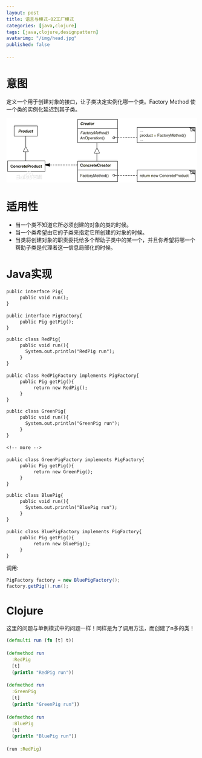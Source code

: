 ```yaml
---
layout: post
title: 语言与模式-02工厂模式
categories: [java,clojure]
tags: [java,clojure,designpattern]
avatarimg: "/img/head.jpg"
published: false

---
```

# 意图

定义一个用于创建对象的接口，让子类决定实例化哪一个类。Factory Method 使一个类的实例化延迟到其子类。

![](/assets/designpattern/factory.jpg)

# 适用性

- 当一个类不知道它所必须创建的对象的类的时候。
- 当一个类希望由它的子类来指定它所创建的对象的时候。
- 当类将创建对象的职责委托给多个帮助子类中的某一个，并且你希望将哪一个帮助子类是代理者这一信息局部化的时候。

# Java实现

``` {.java}
public interface Pig{
     public void run();
}

public interface PigFactory{
     public Pig getPig();
}
```

``` {.java}
public class RedPig{
     public void run(){
       System.out.println("RedPig run");
     }
}

public class RedPigFactory implements PigFactory{
     public Pig getPig(){
          return new RedPig();
     }
}
```

``` {.java}
public class GreenPig{
     public void run(){
       System.out.println("GreenPig run");
     }
}

<!-- more -->

public class GreenPigFactory implements PigFactory{
     public Pig getPig(){
          return new GreenPig();
     }
}
```

``` {.java}
public class BluePig{
     public void run(){
       System.out.println("BluePig run");
     }
}

public class BluePigFactory implements PigFactory{
     public Pig getPig(){
          return new BluePig();
     }
}
```

调用:

```java
PigFactory factory = new BluePigFactory();
factory.getPig().run();
```

# Clojure

这里的问题与单例模式中的问题一样！同样是为了调用方法，而创建了n多的类！

```clojure
(defmulti run (fn [t] t))

(defmethod run
  :RedPig
  [t]
  (println "RedPig run"))

(defmethod run
  :GreenPig
  [t]
  (println "GreenPig run"))

(defmethod run
  :BluePig
  [t]
  (println "BluePig run"))

(run :RedPig)
```
